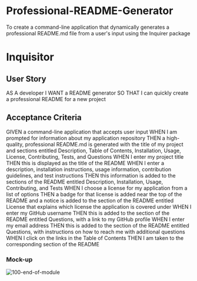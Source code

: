 # Professional-README-Generator
To create a command-line application that dynamically generates a professional README.md file from a user's input using the Inquirer package
# **Inquisitor**
## User Story 
AS A developer
I WANT a README generator
SO THAT I can quickly create a professional README for a new project

## Acceptance Criteria
GIVEN a command-line application that accepts user input
WHEN I am prompted for information about my application repository
THEN a high-quality, professional README.md is generated with the title of my project and sections entitled Description, Table of Contents, Installation, Usage, License, Contributing, Tests, and Questions
WHEN I enter my project title
THEN this is displayed as the title of the README
WHEN I enter a description, installation instructions, usage information, contribution guidelines, and test instructions
THEN this information is added to the sections of the README entitled Description, Installation, Usage, Contributing, and Tests
WHEN I choose a license for my application from a list of options
THEN a badge for that license is added near the top of the README and a notice is added to the section of the README entitled License that explains which license the application is covered under
WHEN I enter my GitHub username
THEN this is added to the section of the README entitled Questions, with a link to my GitHub profile
WHEN I enter my email address
THEN this is added to the section of the README entitled Questions, with instructions on how to reach me with additional questions
WHEN I click on the links in the Table of Contents
THEN I am taken to the corresponding section of the README

### Mock-up
![100-end-of-module](https://user-images.githubusercontent.com/77178392/114948535-c9605400-9e14-11eb-91f5-43442baa2739.jpg)
